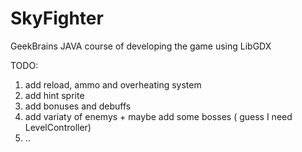# SkyFighter
GeekBrains JAVA course of developing the game using LibGDX

TODO:
1. add reload, ammo and overheating system
2. add hint sprite
3. add bonuses and debuffs
4. add variaty of enemys + maybe add some bosses ( guess I need LevelController)
5. ..
